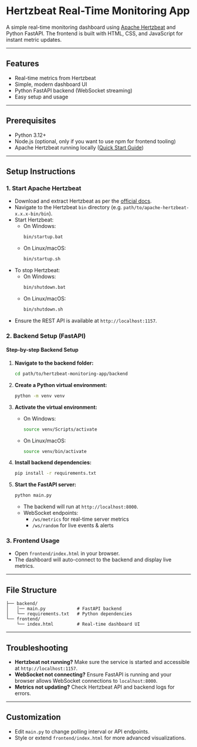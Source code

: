 # Hertzbeat Real-Time Monitoring App

A simple real-time monitoring dashboard using [Apache Hertzbeat](https://hertzbeat.apache.org/) and Python FastAPI. The frontend is built with HTML, CSS, and JavaScript for instant metric updates.

---

## Features
- Real-time metrics from Hertzbeat
- Simple, modern dashboard UI
- Python FastAPI backend (WebSocket streaming)
- Easy setup and usage

---

## Prerequisites
- Python 3.12+
- Node.js (optional, only if you want to use npm for frontend tooling)
- Apache Hertzbeat running locally ([Quick Start Guide](https://hertzbeat.apache.org/docs/))

---

## Setup Instructions

### 1. Start Apache Hertzbeat
- Download and extract Hertzbeat as per the [official docs](https://hertzbeat.apache.org/docs/).
- Navigate to the Hertzbeat `bin` directory (e.g. `path/to/apache-hertzbeat-x.x.x-bin/bin`).
- Start Hertzbeat:
   - On Windows:
      ```bash
      bin/startup.bat
      ```
   - On Linux/macOS:
      ```bash
      bin/startup.sh
      ```
- To stop Hertzbeat:
   - On Windows:
      ```bash
      bin/shutdown.bat
      ```
   - On Linux/macOS:
      ```bash
      bin/shutdown.sh
      ```
- Ensure the REST API is available at `http://localhost:1157`.

### 2. Backend Setup (FastAPI)
#### Step-by-step Backend Setup

1. **Navigate to the backend folder:**
   ```bash
   cd path/to/hertzbeat-monitoring-app/backend
   ```

2. **Create a Python virtual environment:**
   ```bash
   python -m venv venv
   ```

3. **Activate the virtual environment:**
   - On Windows:
     ```bash
     source venv/Scripts/activate
     ```
   - On Linux/macOS:
     ```bash
     source venv/bin/activate
     ```

4. **Install backend dependencies:**
   ```bash
   pip install -r requirements.txt
   ```

5. **Start the FastAPI server:**
   ```bash
   python main.py
   ```
   - The backend will run at `http://localhost:8000`.
   - WebSocket endpoints:
     - `/ws/metrics` for real-time server metrics
     - `/ws/random` for live events & alerts

### 3. Frontend Usage
- Open `frontend/index.html` in your browser.
- The dashboard will auto-connect to the backend and display live metrics.

---

## File Structure
```
├── backend/
│   │── main.py            # FastAPI backend
│   └── requirements.txt   # Python dependencies
└── frontend/
    └── index.html         # Real-time dashboard UI
```

---

## Troubleshooting
- **Hertzbeat not running?** Make sure the service is started and accessible at `http://localhost:1157`.
- **WebSocket not connecting?** Ensure FastAPI is running and your browser allows WebSocket connections to `localhost:8000`.
- **Metrics not updating?** Check Hertzbeat API and backend logs for errors.

---

## Customization
- Edit `main.py` to change polling interval or API endpoints.
- Style or extend `frontend/index.html` for more advanced visualizations.
